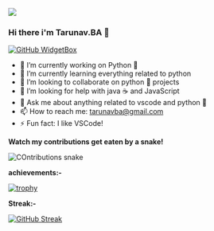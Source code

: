 ![](https://komarev.com/ghpvc/?username=TarunavBA&style=flat-square)

### Hi there  i'm Tarunav.BA 👋

[![GitHub WidgetBox](https://github-widgetbox.vercel.app/api/profile?username=TarunavBA&data=repositories,stars,commits)](https://github.com/TarunavBa)


- 🔭 I’m currently working on Python 🐍
- 🌱 I’m currently learning everything related to python
- 👯 I’m looking to collaborate on python 🐍 projects
- 🤔 I’m looking for help with java ☕ and JavaScript
- 💬 Ask me about anything related to vscode and python 🐍
- 📫 How to reach me: tarunavba@gmail.com
- ⚡ Fun fact: I like VSCode! 

**Watch my contributions get eaten by a snake!**

![COntributions snake](https://github.com/TarunavBA/TarunavBA/blob/output/github-contribution-grid-snake.gif?raw=true)

**achievements:-**

[![trophy](https://github-profile-trophy.vercel.app/?username=TarunavBA&theme=onedark)](https://github.com/TarunavBA)

**Streak:-**

[![GitHub Streak](http://github-readme-streak-stats.herokuapp.com?user=TarunavBA&theme=dark)](https://git.io/streak-stats)
